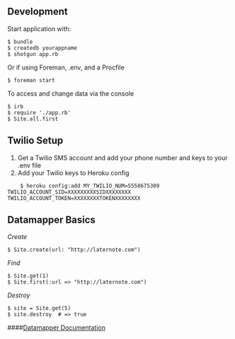 ## Development

Start application with:

    $ bundle
    $ createdb yourappname
    $ shotgun app.rb
    
Or if using Foreman, .env, and a Procfile
    
    $ foreman start

To access and change data via the console

    $ irb
    $ require './app.rb'
    $ Site.all.first
    
## Twilio Setup

1. Get a Twilio SMS account and add your phone number and keys to your .env file
2. Add your Twilio keys to Heroku config

````
    $ heroku config:add MY_TWILIO_NUM=5558675309 TWILIO_ACCOUNT_SID=XXXXXXXXXSIDXXXXXXXX TWILIO_ACCOUNT_TOKEN=XXXXXXXXTOKENXXXXXXXX
````

    
## Datamapper Basics

*Create*

    $ Site.create(url: "http://laternote.com")

*Find*

    $ Site.get(1)
    $ Site.first(:url => "http://laternote.com")

*Destroy*

    $ site = Site.get(5)
    $ site.destroy  # => true

####[Datamapper Documentation](http://datamapper.org/docs/)